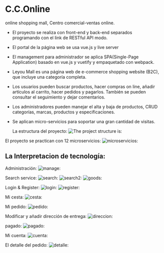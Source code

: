 # C.C.Online
online shopping mall, Centro comercial-ventas online.
- El proyecto se realiza con front-end y back-end separados programando con el link de RESTful API modo.
- El portal de la página web se usa vue.js y live server 
- El management para administrador se aplica SPA(Single-Page Application) basado en vue.js y vuetify y empaquetado con webpack.
- Leyou Mall es una página web de e-commerce shopping website (B2C), que incluye una categoría completa.
- Los usuarios pueden buscar productos, hacer compras on line, añadir artículos al carrito, hacer pedidos y pagarlos. También se pueden consultar el seguimiento y dejar comentarios.
- Los administradores pueden manejar el alta y baja de productos, CRUD categorías, marcas, productos y especificaciones.
- Se aplican micro-servicios para soportar una gran cantidad de visitas.
  
  La estructura del proyecto:
![The project structure is:](https://github.com/Nereitay/C.C.Online/blob/master/image/Project%20Structure.jpg)

El proyecto se practican con 12 microservicios:
![microservicios:](https://github.com/Nereitay/C.C.Online/blob/master/image/microservicios.png)

La Interpretacion de tecnología:
- 

Administración:
![manage:](https://github.com/Nereitay/C.C.Online/blob/master/image/manage.png)



Search service:
![search:](https://github.com/Nereitay/C.C.Online/blob/master/image/search.png)
![search2:](https://github.com/Nereitay/C.C.Online/blob/master/image/search2.png)
![goods:](https://github.com/Nereitay/C.C.Online/blob/master/image/goods.png)

Login & Register:
![login:](https://github.com/Nereitay/C.C.Online/blob/master/image/Login.png)
![register:](https://github.com/Nereitay/C.C.Online/blob/master/image/register.png)

Mi cesta:
![cesta:](https://github.com/Nereitay/C.C.Online/blob/master/image/cesta.png)

Mi pedido:
![pedido:](https://github.com/Nereitay/C.C.Online/blob/master/image/pedido.png)

Modificar y añadir dirección de entrega:
![direccion:](https://github.com/Nereitay/C.C.Online/blob/master/image/direccion.png)

pagado:
![pagado:](https://github.com/Nereitay/C.C.Online/blob/master/image/pagado.png)

Mi cuenta:
![cuenta:](https://github.com/Nereitay/C.C.Online/blob/master/image/cuenta.png)

El detalle del pedido:
![detalle:](https://github.com/Nereitay/C.C.Online/blob/master/image/detalle.png)




